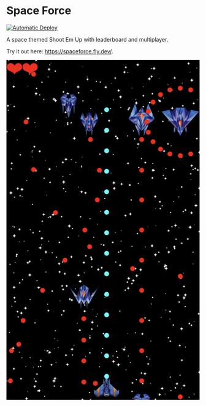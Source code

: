 # Space Force

[![Automatic Deploy](https://github.com/SanderGi/spaceforce/actions/workflows/fly-deploy.yml/badge.svg)](https://spaceforce.fly.dev/)


A space themed Shoot Em Up with leaderboard and multiplayer.

Try it out here: https://spaceforce.fly.dev/.

![gameplay screenshot](gameplay.png)

